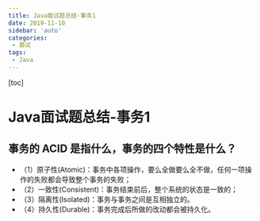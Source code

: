 ```yaml
---
title: Java面试题总结-事务1
date: 2019-11-10
sidebar: 'auto'
categories:
 - 面试
tags:
 - Java
---
```


[toc]

# Java面试题总结-事务1

## 事务的 ACID 是指什么，事务的四个特性是什么？

* （1）原子性(Atomic)：事务中各项操作，要么全做要么全不做，任何一项操作的失败都会导致整个事务的失败；
* （2）一致性(Consistent)：事务结束前后，整个系统的状态是一致的；
* （3）隔离性(Isolated)：事务与事务之间是互相独立的。
* （4）持久性(Durable)：事务完成后所做的改动都会被持久化。

